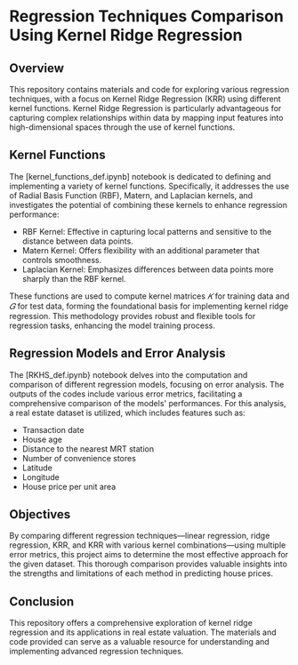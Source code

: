 # Regression Techniques Comparison Using Kernel Ridge Regression
## Overview
This repository contains materials and code for exploring various regression techniques, with a focus on Kernel Ridge Regression (KRR) using different kernel functions. Kernel Ridge Regression is particularly advantageous for capturing complex relationships within data by mapping input features into high-dimensional spaces through the use of kernel functions.

## Kernel Functions
The [kernel_functions_def.ipynb] notebook is dedicated to defining and implementing a variety of kernel functions. Specifically, it addresses the use of Radial Basis Function (RBF), Matern, and Laplacian kernels, and investigates the potential of combining these kernels to enhance regression performance:

- RBF Kernel: Effective in capturing local patterns and sensitive to the distance between data points.
- Matern Kernel: Offers flexibility with an additional parameter that controls smoothness.
- Laplacian Kernel: Emphasizes differences between data points more sharply than the RBF kernel.

These functions are used to compute kernel matrices $𝐾$ for training data and $𝐺$ for test data, forming the foundational basis for implementing kernel ridge regression. This methodology provides robust and flexible tools for regression tasks, enhancing the model training process.

## Regression Models and Error Analysis
The [RKHS_def.ipynb} notebook delves into the computation and comparison of different regression models, focusing on error analysis. The outputs of the codes include various error metrics, facilitating a comprehensive comparison of the models' performances. For this analysis, a real estate dataset is utilized, which includes features such as:

- Transaction date
- House age
- Distance to the nearest MRT station
- Number of convenience stores
- Latitude
- Longitude
- House price per unit area

## Objectives
By comparing different regression techniques—linear regression, ridge regression, KRR, and KRR with various kernel combinations—using multiple error metrics, this project aims to determine the most effective approach for the given dataset. This thorough comparison provides valuable insights into the strengths and limitations of each method in predicting house prices.

## Conclusion
This repository offers a comprehensive exploration of kernel ridge regression and its applications in real estate valuation. The materials and code provided can serve as a valuable resource for understanding and implementing advanced regression techniques.


